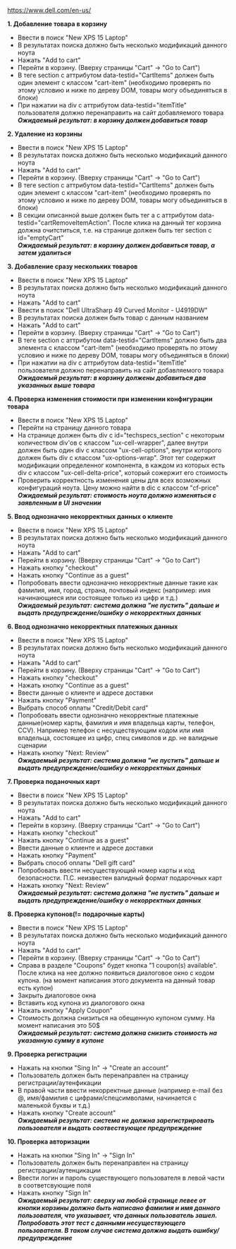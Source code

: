 https://www.dell.com/en-us/

**1. Добавление товара в корзину**
  - Ввести в поиск "New XPS 15 Laptop"
  - В результатах поиска должно быть несколько модификаций данного ноута
  - Нажать "Add to cart"
  - Перейти в корзину. (Вверху страницы "Cart" -> "Go to Cart")
  - В теге section с аттрибутом data-testid="CartItems" должен быть один элемент с классом "cart-item" (необходимо проверять по этому условию и ниже по дереву DOM, товары могу объединяться в блоки)
  - При нажатии на div с аттрибутом data-testid="itemTitle" пользователя должно перенаправить на сайт добавляемого товара<br/>
__*Ожидаемый результат: в корзину должен добавиться товар*__
  
**2. Удаление из корзины**
  - Ввести в поиск "New XPS 15 Laptop"
  - В результатах поиска должно быть несколько модификаций данного ноута
  - Нажать "Add to cart"
  - Перейти в корзину. (Вверху страницы "Cart" -> "Go to Cart")
  - В теге section с аттрибутом data-testid="CartItems" должен быть один элемент с классом "cart-item" (необходимо проверять по этому условию и ниже по дереву DOM, товары могу объединяться в блоки)
  - В секции описанной выше должен быть тег а с аттрибутом data-testid="cartRemoveItemAction". После клика на данный тег корзина должна очитститься, т.е. на странице должен быть тег section c id="emptyCart"<br/>
__*Ожидаемый результат: в корзину должен добавиться товар, а затем удалиться*__
  
**3. Добавление сразу нескольких товаров**
  - Ввести в поиск "New XPS 15 Laptop"
  - В результатах поиска должно быть несколько модификаций данного ноута
  - Нажать "Add to cart"
  - Ввести в поиск "Dell UltraSharp 49 Curved Monitor - U4919DW"
  - В результатах поиска должен быть товар с данным названием
  - Нажать "Add to cart"
  - Перейти в корзину. (Вверху страницы "Cart" -> "Go to Cart")
  - В теге section с аттрибутом data-testid="CartItems" должно быть два элемента с классом "cart-item" (необходимо проверять по этому условию и ниже по дереву DOM, товары могу объединяться в блоки)
  - При нажатии на div с аттрибутом data-testid="itemTitle" пользователя должно перенаправить на сайт добавляемого товара<br/>
__*Ожидаемый результат: в корзину должены добавиться два указанных выше товара*__

**4. Проверка изменения стоимости при изменении конфигурации товара**
  - Ввести в поиск "New XPS 15 Laptop"
  - Перейти на страницу данного товара
  - На странице должен быть div с id="techspecs_section" с некоторым количеством div'ов с классом "ux-cell-wrapper", далее внутри должен быть один div с классом "ux-cell-options", внутри которого должен быть div с классом "ux-options-wrap". Этот тег содержит модификации определенног компонента, в каждом из которых есть div с классом "ux-cell-delta-price", который сожержит его стоимость
  - Проверить корректность изменения цены для всех возможных конфигураций ноута. Цену можно найти в dic с классом "cf-price"<br/>
__*Ожидаемый результат: стоимость ноута должно изменяться с заявленным в UI значении*__
  
**5. Ввод однозначно некорректных данных о клиенте**
  - Ввести в поиск "New XPS 15 Laptop"
  - В результатах поиска должно быть несколько модификаций данного ноута
  - Нажать "Add to cart"
  - Перейти в корзину. (Вверху страницы "Cart" -> "Go to Cart")
  - Нажать кнопку "checkout"
  - Нажать кнопку "Continue as a guest"
  - Попробовать ввести однозначно некорректные данные такие как фамилия, имя, город, страна, почтовый индекс (например: имя начинающиеся или состоящее только из цифр и т.д.)<br/>
__*Ожидаемый результат: система должна "не пустить" дальше и выдать предупреждение/ошибку о некорректных данных*__

**6. Ввод однозначно некорректных платежных данных**
  - Ввести в поиск "New XPS 15 Laptop"
  - В результатах поиска должно быть несколько модификаций данного ноута
  - Нажать "Add to cart"
  - Перейти в корзину. (Вверху страницы "Cart" -> "Go to Cart")
  - Нажать кнопку "checkout"
  - Нажать кнопку "Continue as a guest"
  - Ввести данные о клиенте и адресе доставки
  - Нажать кнопку "Payment"
  - Выбрать способ оплаты "Credit/Debit card"
  - Попробовать ввести однозначно некорректные платежные данные(номер карты, фамилия и имя владельца карты, телефон, CCV). Например телефон с несуществующим кодом или имя владельца, состоящее из цифр, спец символов и др. не валидные сценарии
  - Нажать кнопку "Next: Review"<br/>
__*Ожидаемый результат: система должна "не пустить" дальше и выдать предупреждение/ошибку о некорректных данных*__
  
**7. Проверка поданочных карт**
  - Ввести в поиск "New XPS 15 Laptop"
  - В результатах поиска должно быть несколько модификаций данного ноута
  - Нажать "Add to cart"
  - Перейти в корзину. (Вверху страницы "Cart" -> "Go to Cart")
  - Нажать кнопку "checkout"
  - Нажать кнопку "Continue as a guest"
  - Ввести данные о клиенте и адресе доставки
  - Нажать кнопку "Payment"
  - Выбрать способ оплаты "Dell gift card"
  - Попробовать ввести несуществующий номер карты и код безопасности. П.С. неизвестен валидный формат подарочных карт
  - Нажать кнопку "Next: Review"<br/>
__*Ожидаемый результат: система должна "не пустить" дальше и выдать предупреждение/ошибку о некорректных данных*__

**8. Проверка купонов(!= подарочные карты)**
  - Ввести в поиск "New XPS 15 Laptop"
  - В результатах поиска должно быть несколько модификаций данного ноута
  - Нажать "Add to cart"
  - Перейти в корзину. (Вверху страницы "Cart" -> "Go to Cart")
  - Справа в разделе "Coupons" будет кнопка "1 coupon(s) available". После клика на нее должно появиться диалоговое окно с кодом купона. (на момент написания этого документа на данный товар есть купон)
  - Закрыть диалоговое окна
  - Вставить код купона из диалогового окна
  - Нажать кнопку "Apply Coupon"
  - Стоимость должна снизиться на обещенную купоном сумму. На момент написания это 50$<br/>
__*Ожидаемый результат: система должна снизить стоимость на указанную сумму в купоне*__

**9. Проверка регистрации**
  - Нажать на кнопки "Sing In" -> "Create an account"
  - Пользователь должен быть перенаправлен на страницу регистрации/аутенфикации
  - В правой части ввести некорректные данные (например e-mail без @, имя/фамилия с цифрами/спецсимволами, начинается с маленькой буквы и т.д.)
  - Нажать кнопку "Create account"<br/>
__*Ожидаемый результат: система не должна зарегистрировать пользователя и выдать соотвествующее предупреждение*__

**10. Проверка авторизации**
  - Нажать на кнопки "Sing In" -> "Sign In"
  - Пользователь должен быть перенаправлен на страницу регистрации/аутенцикации
  - Ввести логин и пароль существующего пользователя в левой части в соответсвующие поля
  - Нажать кнопку "Sign In"<br/>
__*Ожидаемый результат: сверху на любой странице левее от кнопки корзины должно быть написано фамилия и имя данного пользователя, что указывает, что данных пользователь зашел. Попробовать этот тест с данными несуществующего пользователя. В таком случае система должна выдать ошибку/предупреждение*__
